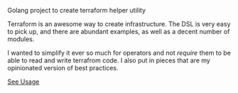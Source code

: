 Golang project to create terraform helper utility

Terraform is an awesome way to create infrastructure. The DSL is 
very easy to pick up, and there are abundant examples, as well 
as a decent number of modules.

I wanted to simplify it ever so much for operators and not 
 _require_ them to be able to read and write terrafrom code. 
I also put in pieces that are my opinionated version of best 
practices.  


[See Usage](docs/formterra.md)

